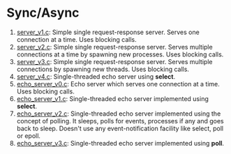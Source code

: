 # Sync/Async

1. [server_v1.c](https://github.com/adwait1-G/Rust-C-Experiments/blob/main/sync-async/server_v1.c): Simple single request-response server. Serves one connection at a time. Uses blocking calls.
2. [server_v2.c](https://github.com/adwait1-G/Rust-C-Experiments/blob/main/sync-async/server_v2.c): Simple single request-response server. Serves multiple connections at a time by spawning new processes. Uses blocking calls.
3. [server_v3.c](https://github.com/adwait1-G/Rust-C-Experiments/blob/main/sync-async/server_v3.c): Simple single request-response server. Serves multiple connections by spawning new threads. Uses blocking calls.
4. [server_v4.c](https://github.com/adwait1-G/Rust-C-Experiments/blob/main/sync-async/server_v4.c): Single-threaded echo server using **select**.
5. [echo_server_v0.c](https://github.com/adwait1-G/Rust-C-Experiments/blob/main/sync-async/echo_server_v0.c): Echo server which serves one connection at a time. Uses blocking calls.
6. [echo_server_v1.c](https://github.com/adwait1-G/Rust-C-Experiments/blob/main/sync-async/echo_server_v1.c): Single-threaded echo server implemented using **select**.
7. [echo_server_v2.c](https://github.com/adwait1-G/Rust-C-Experiments/blob/main/sync-async/echo_server_v2.c): Single-threaded echo server implemented using the concept of polling. It sleeps, polls for events, processes if any and goes back to sleep. Doesn't use any event-notification facility like select, poll or epoll.
8. [echo_server_v3.c](https://github.com/adwait1-G/Rust-C-Experiments/blob/main/sync-async/echo_server_v3.c): Single-threaded echo server implemented using **poll**.